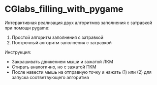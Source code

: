 # CGlabs_filling_with_pygame
Интерактивная реализация двух алгоритмов заполнения с затравкой при помощи pygame:
1. Простой алгоритм заполнения с затравкой
2. Построчный алгоритм заполнения с затравкой

Инструкция:
* Закрашивать движением мыши и зажатой ЛКМ
* Стирать аналогично, но с зажатой ПКМ
* После навести мышь на отправную точку и нажать (1) или (2) для запуска соответвующего алгоритма
